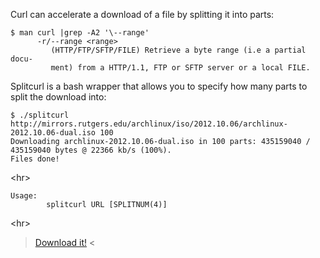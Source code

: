 Curl can accelerate a download of a file by splitting it into parts:
```
$ man curl |grep -A2 '\--range'
      -r/--range <range>
         (HTTP/FTP/SFTP/FILE) Retrieve a byte range (i.e a partial docu-
         ment) from a HTTP/1.1, FTP or SFTP server or a local FILE.
```
Splitcurl is a bash wrapper that allows you to specify how many parts to split the download into:
```
$ ./splitcurl http://mirrors.rutgers.edu/archlinux/iso/2012.10.06/archlinux-2012.10.06-dual.iso 100
Downloading archlinux-2012.10.06-dual.iso in 100 parts: 435159040 / 435159040 bytes @ 22366 kb/s (100%).
Files done!
```


&lt;hr&gt;


```
Usage:
        splitcurl URL [SPLITNUM(4)]
```


&lt;hr&gt;


> [Download it!](http://splitcurl.googlecode.com/git/splitcurl) <